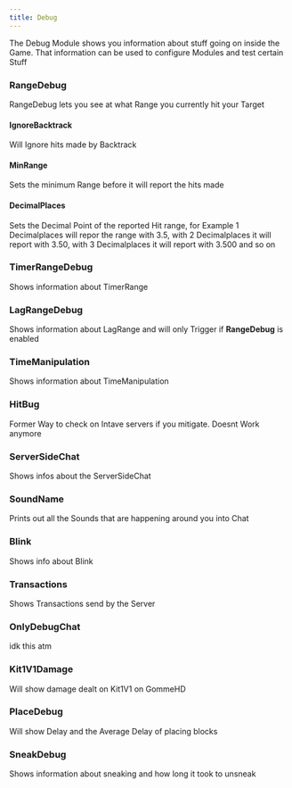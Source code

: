 ```yaml
---
title: Debug
---
```

The Debug Module shows you information about stuff going on inside the Game. That information can be used to configure Modules and test certain Stuff

### RangeDebug
RangeDebug lets you see at what Range you currently hit your Target

#### IgnoreBacktrack
Will Ignore hits made by Backtrack

#### MinRange
Sets the minimum Range before it will report the hits made

#### DecimalPlaces
Sets the Decimal Point of the reported Hit range, for Example 1 Decimalplaces will repor the range with 3.5, with 2 Decimalplaces it will report with 3.50, with 3 Decimalplaces it will report with 3.500 and so on

### TimerRangeDebug
Shows information about TimerRange

### LagRangeDebug
Shows information about LagRange and will only Trigger if **RangeDebug** is enabled

### TimeManipulation
Shows information about TimeManipulation

### HitBug
Former Way to check on Intave servers if you mitigate. Doesnt Work anymore

### ServerSideChat
Shows infos about the ServerSideChat

### SoundName
Prints out all the Sounds that are happening around you into Chat

### Blink
Shows info about Blink

### Transactions
Shows Transactions send by the Server

### OnlyDebugChat
idk this atm

### Kit1V1Damage
Will show damage dealt on Kit1V1 on GommeHD

### PlaceDebug
Will show Delay and the Average Delay of placing blocks

### SneakDebug
Shows information about sneaking and how long it took to unsneak